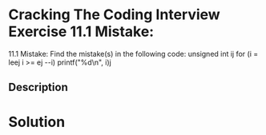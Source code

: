 # Cracking The Coding Interview Exercise 11.1 Mistake:

11.1 Mistake: Find the mistake(s) in the following code:
unsigned int ij
for (i = leej i >= ej --i)
printf("%d\n", i)j

## Description


# Solution